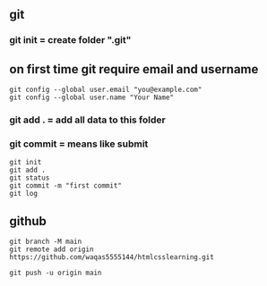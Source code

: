 ## git
### git init = create folder ".git"

## on first time git require email and username
```
git config --global user.email "you@example.com"
git config --global user.name "Your Name"
```
### git add . = add all data to this folder
### git commit = means like submit

```
git init
git add .
git status
git commit -m "first commit"
git log
```
## github
```
git branch -M main
git remote add origin https://github.com/waqas5555144/htmlcsslearning.git

git push -u origin main
```